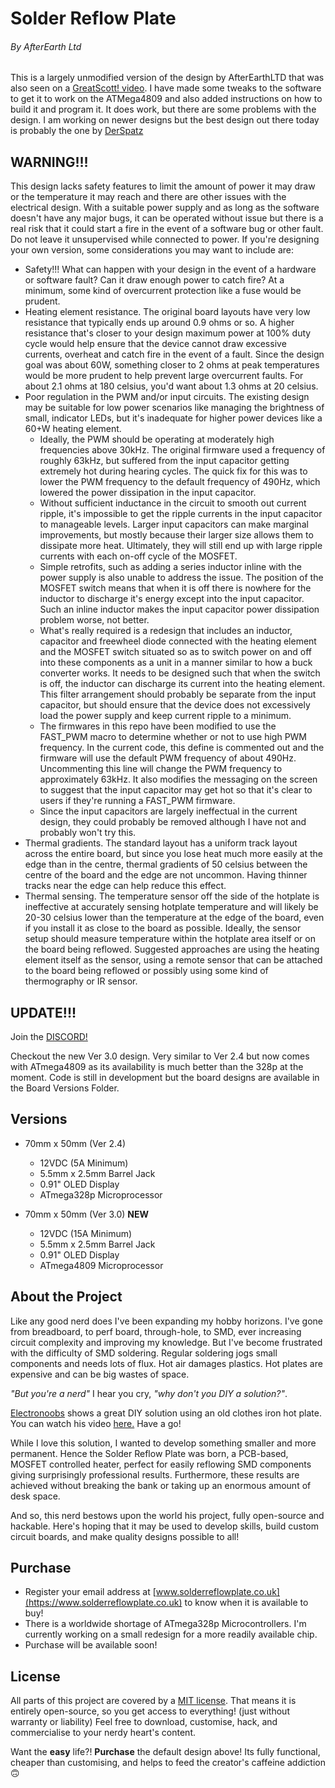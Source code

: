 # **Solder Reflow Plate**

###### By AfterEarth Ltd

This is a largely unmodified version of the design by AfterEarthLTD that was also seen on a [GreatScott! video](https://github.com/DerSpatz/PCB-reflow-solder-heat-plate). I have made some tweaks to the software to get it to work on the ATMega4809 and also added instructions on how to build it and program it. It does work, but there are some problems with the design. I am working on newer designs but the best design out there today is probably the one by [DerSpatz](https://github.com/DerSpatz/PCB-reflow-solder-heat-plate)

## WARNING!!!

This design lacks safety features to limit the amount of power it may draw or the temperature it may reach and there are other issues with the electrical design. With a suitable power supply and as long as the software doesn't have any major bugs, it can be operated without issue but there is a real risk that it could start a fire in the event of a software bug or other fault. Do not leave it unsupervised while connected to power. If you're designing your own version, some considerations you may want to include are:

- Safety!!! What can happen with your design in the event of a hardware or software fault? Can it draw enough power to catch fire? At a minimum, some kind of overcurrent protection like a fuse would be prudent.
- Heating element resistance. The original board layouts have very low resistance that typically ends up around 0.9 ohms or so. A higher resistance that's closer to your design maximum power at 100% duty cycle would help ensure that the device cannot draw excessive currents, overheat and catch fire in the event of a fault. Since the design goal was about 60W, something closer to 2 ohms at peak temperatures would be more prudent to help prevent large overcurrent faults. For about 2.1 ohms at 180 celsius, you'd want about 1.3 ohms at 20 celsius.
- Poor regulation in the PWM and/or input circuits. The existing design may be suitable for low power scenarios like managing the brightness of small, indicator LEDs, but it's inadequate for higher power devices like a 60+W heating element.
  - Ideally, the PWM should be operating at moderately high frequencies above 30kHz. The original firmware used a frequency of roughly 63kHz, but suffered from the input capacitor getting extremely hot during hearing cycles. The quick fix for this was to lower the PWM frequency to the default frequency of 490Hz, which lowered the power dissipation in the input capacitor.
  - Without sufficient inductance in the circuit to smooth out current ripple, it's impossible to get the ripple currents in the input capacitor to manageable levels. Larger input capacitors can make marginal improvements, but mostly because their larger size allows them to dissipate more heat. Ultimately, they will still end up with large ripple currents with each on-off cycle of the MOSFET.
  - Simple retrofits, such as adding a series inductor inline with the power supply is also unable to address the issue. The position of the MOSFET switch means that when it is off there is nowhere for the inductor to discharge it's energy except into the input capacitor. Such an inline inductor makes the input capacitor power dissipation problem worse, not better.
  - What's really required is a redesign that includes an inductor, capacitor and freewheel diode connected with the heating element and the MOSFET switch situated so as to switch power on and off into these components as a unit in a manner similar to how a buck converter works. It needs to be designed such that when the switch is off, the inductor can discharge its current into the heating element. This filter arrangement should probably be separate from the input capacitor, but should ensure that the device does not excessively load the power supply and keep current ripple to a minimum.
  - The firmwares in this repo have been modified to use the FAST_PWM macro to determine whether or not to use high PWM frequency. In the current code, this define is commented out and the firmware will use the default PWM frequency of about 490Hz. Uncommenting this line will change the PWM frequency to approximately 63kHz. It also modifies the messaging on the screen to suggest that the input capacitor may get hot so that it's clear to users if they're running a FAST_PWM firmware.
  - Since the input capacitors are largely ineffectual in the current design, they could probably be removed although I have not and probably won't try this.
- Thermal gradients. The standard layout has a uniform track layout across the entire board, but since you lose heat much more easily at the edge than in the centre, thermal gradients of 50 celsius between the centre of the board and the edge are not uncommon. Having thinner tracks near the edge can help reduce this effect.
- Thermal sensing. The temperature sensor off the side of the hotplate is ineffective at accurately sensing hotplate temperature and will likely be 20-30 celsius lower than the temperature at the edge of the board, even if you install it as close to the board as possible. Ideally, the sensor setup should measure temperature within the hotplate area itself or on the board being reflowed. Suggested approaches are using the heating element itself as the sensor, using a remote sensor that can be attached to the board being reflowed or possibly using some kind of thermography or IR sensor.

## UPDATE!!!

Join the [DISCORD!](https://discord.gg/YzhG6FcCRA)

Checkout the new Ver 3.0 design. Very similar to Ver 2.4 but now comes with ATmega4809 as its availability is much better than the 328p at the moment. Code is still in development but the board designs are available in the Board Versions Folder.

## Versions

- 70mm x 50mm (Ver 2.4)
  - 12VDC (5A Minimum)
  - 5.5mm x 2.5mm Barrel Jack
  - 0.91" OLED Display
  - ATmega328p Microprocessor

- 70mm x 50mm (Ver 3.0) **NEW**
  - 12VDC (15A Minimum)
  - 5.5mm x 2.5mm Barrel Jack
  - 0.91" OLED Display
  - ATmega4809 Microprocessor

## About the Project

Like any good nerd does I've been expanding my hobby horizons.
I've gone from breadboard, to perf board, through-hole, to SMD, ever increasing circuit complexity and improving my knowledge.
But I've become frustrated with the difficulty of SMD soldering.
Regular soldering jogs small components and needs lots of flux.
Hot air damages plastics.
Hot plates are expensive and can be big wastes of space.

*"But you're a nerd"* I hear you cry, *"why don't you DIY a solution?"*.

[Electronoobs](https://www.youtube.com/channel/UCjiVhIvGmRZixSzupD0sS9Q) shows a great DIY solution using an old clothes iron hot plate.
You can watch his video [here.](https://www.youtube.com/watch?v=C7blZigaaaA)
Have a go!

While I love this solution, I wanted to develop something smaller and more permanent.
Hence the Solder Reflow Plate was born, a PCB-based, MOSFET controlled heater, perfect for easily reflowing SMD components giving surprisingly professional results. Furthermore, these results are achieved without breaking the bank or taking up an enormous amount of desk space.

And so, this nerd bestows upon the world his project, fully open-source and hackable.
Here's hoping that it may be used to develop skills, build custom circuit boards, and make quality designs possible to all!

## Purchase

- Register your email address at [www.solderreflowplate.co.uk](https://www.solderreflowplate.co.uk) to know when it is available to buy!
- There is a worldwide shortage of ATmega328p Microcontrollers. I'm currently working on a small redesign for a more readily available chip.
- Purchase will be available soon!

## License

All parts of this project are covered by a [MIT license](LICENSE).
That means it is entirely open-source, so you get access to everything! (just without warranty or liability)
Feel free to download, customise, hack, and commercialise to your nerdy heart's content.

Want the **easy** life?!
**Purchase** the default design above!
Its fully functional, cheaper than customising, and helps to feed the creator's caffeine addiction 🙃

